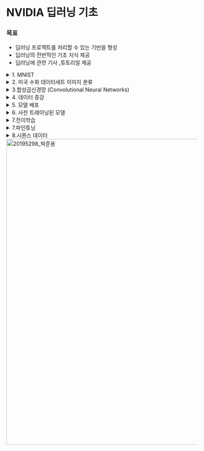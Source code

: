 # NVIDIA 딥러닝 기초

### 목표
- 딥러닝 프로젝트를 처리할 수 있는 기반을 형성
- 딥러닝의 전반적인 기초 지식 제공
- 딥러닝에 관련 기사 ,튜토리얼 제공

<details>
<summary> 1. MNIST </summary>
<div markdown="1">  

Google의 Tensorflow를 이용하여 MNIST데이터를 다운받아서 실습진행

```python
import matplotlib.pyplot as plt
from tensorflow.keras.datasets import mnist
```
다운받은 MNIST 데이터를 각각 나눠준다 
- 학습 데이터
- 학습 정답데이터
- 검증 데이터
- 검증 정답데이터 

이렇게 총 4개의 데이터로 나눠 준 후 각각 확인해보면
학습 데이터의 크기는 총 6만장이며 28x28픽셀로 되어있고 검증 데이터의 크기는 1만장이며 마찬가지로 28x28픽셀이다 현재 unit8의 정수형 데이터 타입을 가지고있으며 각각의 이미지는 최소 0~ 최대 255의 값들이 저장되어있는걸 확인할 수 있다.  
첫번째 학습데이터의 정보를 출력해보면 5의 흑백 이미지를 확인 할 수 있다. 이 값이 5인지 확인하고 싶다면 학습데이터의 정답값이 들어있는 y_train을 출력함으로서 확인이 가능하다.


```python
(x_train, y_train), (x_valid, y_valid) = mnist.load_data()
print(x_train.shape)
print(x_valid.shape)
print(x_train.dtype)
print(x_train.min())
print(x_train.max())
print(x_train[0])


image = x_train[0]
plt.imshow(image, cmap='gray')
y_train[0]
```

2차원의 이미지 파일(28X28)을 784의 1차원 벡터로 평탄화 해준 이후에 각각의 픽셀값들을 0부터 1의 부동소수점으로 정규화해준뒤 다시 확인해보면 0~1의 사이에서 값들이 형성되어있는걸 볼 수 있다.

```python
x_train = x_train.reshape(60000, 784)
x_valid = x_valid.reshape(10000, 784)
x_train.shape
x_train[0]
x_train = x_train / 255
x_valid = x_valid / 255 
print(x_train.dtype)
print(x_train.min())
print(x_train.max())
```

0~부터 9까지의 숫자를 레이블해야하는데 이 때 케라스에서 제공해주는 함수를 이용하여 쉽게 범주를 레이블이 가능하다. 학습데이터와 검증데이터 모두 10개의 클래스로 레이블을 하고 값을 확인해보면 각각의 클래스에 맞게 자동으로 되어있다.

```python
import tensorflow.keras as keras
num_categories = 10

y_train = keras.utils.to_categorical(y_train, num_categories)
y_valid = keras.utils.to_categorical(y_valid, num_categories)
y_train[0:9]
```

모델생성을 하기위해서 케라스에서 제공해주는 함수를 이용한다. 현재 레이어의 값을 다음레이어에 영향을 주기위해서 Dense를 이용한다 최초 모델의 레이어를 생성할때는 모델의 Input값을 알려줘야 하므로 784을 인자로 넣어준다 활성화 함수로는 relu를 이용했다. relu는 일반적으로는 가장 효율이 좋다 그 이후 마지막 레이어에서는 10개의 클래스를 분류하므로  softmax함수를 이용하여 확률값으로 내보낸다. 이 때 model.summay()함수를 이용하여 현재 만든 모델에 대해 시각적으로 확인할 수 있다. 마지막으로 모델의 손실함수를 설정해준다 이때 분류모델에서 사용하는 크로스엔트로피를 사용하였다.

```python
from tensorflow.keras.models import Sequential
from tensorflow.keras.layers import Dense

model = Sequential()
model.add(Dense(units=512, activation='relu', input_shape=(784,)))
model.add(Dense(units = 512, activation='relu'))
model.add(Dense(units = 10, activation='softmax'))
model.summary()
model.compile(loss='categorical_crossentropy', metrics=['accuracy'])
```

### 결과 : 이제 현재 학습데이터와 라벨, 검증데이터와 라벨을 이용하여 총 5번의 epochs동안 학습을 진행 후 확인을 해보면 100퍼의 가까운 정확도에 모델이 나온것을 확인할 수 있다.

```python
history = model.fit(
    x_train, y_train, epochs=5, verbose=1, validation_data=(x_valid, y_valid)
)
```
</div>
</details>

<details>
<summary> 2. 미국 수화 데이터세트 이미지 분류 </summary>
<div markdown="1">  

캐글에서 제공해주는 미국 수화 데이터세트를 이용하여 모델을 트레이닝한다

csv파일을 로드하기위해서 pands 라이브러리를 이용한 후 각각의 데이터들의 값들을 확인해보면 각 label값  이미지의 픽셀값을 나타내고있다. 학습 데이터라벨과 검증 데이터 라벨의 값을 가져온 뒤 삭제해주고 학습 데이터와 검증 데이터의 값을 넣어준다. 이후 확인해보면  트레이닝을 위한 각각 784개 픽셀을 포함하는 27,455개의 이미지와 검증을 위해서는 7,172개의 이미지와 라벨이 있는걸 확인 할 수 있다.
[https://www.kaggle.com/code/emilyjiminroh/cnn-sign-language-mnist-eng-kor/data]

```python
import pandas as pd
train_df = pd.read_csv("/content/sign_mnist_train.csv")
valid_df = pd.read_csv("/content/sign_mnist_valid.csv")
print(train_df.head())
y_train = train_df['label']
y_valid = valid_df['label']
del train_df['label']
del valid_df['label']
x_train = train_df.values
x_valid = valid_df.values
print(x_train.shape)
print(y_train.shape)
print(x_valid.shape)
print(y_valid.shape)
```

현재 저장된 값들의 데이터를 한번 시각화를 하기 위해서 1차원 데이터를 다시 2차원의 28X28의로 reshape해준다 이 후 20개의 수화이미지를 확인해본 결과이다.

```python
import matplotlib.pyplot as plt
plt.figure(figsize=(40,40))

num_images = 20
for i in range(num_images):
    row = x_train[i]
    label = y_train[i]
    
    image = row.reshape(28,28)
    plt.subplot(1, num_images, i+1)
    plt.title(label, fontdict={'fontsize': 30})
    plt.axis('off')
    plt.imshow(image, cmap='gray')
```

1번 MNIST 실습에서 했던거와 마찬가지로 데이터를 로드 이후 
1. 0 ~ 255의 값을 0 ~ 1의 부동소수점으로 정규화
2. 총 24개의 레이블로 범주 인코딩
3. 모델 생성 
- 활성화 함수로는 relu 사용 첫 레이어는 input값 지정
- 활성화 함수로 relu 사용 이후 자동으로 input값이 지정되어있음
- 분류를 위해서 softmax로 각각 클래스별로 확률값 반환
4. 모델 확인
5. 모델 컴파일 
- 분류모델의 손실함수 크로스엔트로피 사용
6. 모델 학습
- 총 20 eopchs만큼 학습

```python
import tensorflow.keras as keras
from tensorflow.keras.models import Sequential
from tensorflow.keras.layers import Dense

x_train = x_train / 255
x_valid = x_valid / 255
print(x_train.min())
print(x_train.max())

num_classes = 24
y_train = keras.utils.to_categorical(y_train, num_classes)
y_valid = keras.utils.to_categorical(y_valid, num_classes)

model = Sequential()
model.add(Dense(units = 512, activation='relu', input_shape=(784,)))
model.add(Dense(units = 512, activation='relu'))
model.add(Dense(units = num_classes, activation='softmax'))
model.summary()

model.compile(loss='categorical_crossentropy', metrics=['accuracy'])

model.fit(x_train, y_train, epochs=20, verbose=1, validation_data=(x_valid, y_valid))
```
### 결과 : 결과값을 확인해보면 학습데이터로는 높은 정확도가 나왔지만 실제 검증데이터의 정확도는 그에 비해 낮은편이다 예측결과는 높지만 실제 결과값의 정확도가 낮은 과적합의 문제가 발생한걸 확인해 볼 수 있었다.


</div>
</details>

<details>
<summary> 3.합성곱신경망 (Convolutional Neural Networks) </summary>
<div markdown="1">  

이미지 분류에 자주 사용되는 CNN모델에 대해 학습   
수화이미지에서 사용하였던 방법과 마찬가지이다.

1. pandas를 이용하여 데이터 로드
2. 라벨값 분류
3. 학습,검증 데이터값 분류
4. 24개의 범주 레이블
5. 0 ~ 1사이에 값으로 정규화

위 과정을 마치고 확인해보면 아까와 마찬가지로 학습데이터 27455장의 784 1차원 학습 데이터, 7172장의 784 1차원 검증데이터로 되어있다. 

```python
import tensorflow.keras as keras
import pandas as pd

# Load in our data from CSV files
train_df = pd.read_csv("/content/sign_mnist_train.csv")
valid_df = pd.read_csv("/content/sign_mnist_valid.csv")

# Separate out our target values
y_train = train_df['label']
y_valid = valid_df['label']
del train_df['label']
del valid_df['label']

# Separate out our image vectors
x_train = train_df.values
x_valid = valid_df.values

# Turn our scalar targets into binary categories
num_classes = 24
y_train = keras.utils.to_categorical(y_train, num_classes)
y_valid = keras.utils.to_categorical(y_valid, num_classes)

# Normalize our image data
x_train = x_train / 255
x_valid = x_valid / 255
x_train.shape, x_valid.shape
```

위 처럼 1차원의 데이터로 펼치면 서로 가까운 픽셀에대한 정보를 가지고 있지않다. 따라서 1차원의 데이터를 다시 3차원의 데이터로 변환해준다 이때 28x28x1인 이유는 Grapyscale이기 때문이다 또한 -1를 인자로 주게 되면 그 값은 자동으로 계산된다.  
이후 확인해보면 27455장의 3차원 학습데이터 , 7172장의 3차원 검증데이터로 reshape되어있는걸 확인할 수 있다.

```python
x_train = x_train.reshape(-1,28,28,1)
x_valid = x_valid.reshape(-1,28,28,1)
x_train.shape
x_valid.shape
x_train.shape, x_valid.shape
```

모델을 생성하는 단계이다.
1. Conv2D
- 2D 컨볼루션 레이어이며 작은 커널은 입력 이미지들을 훑으며, 분류에 중요한 특징들을 파악한다. 모델의 초기 컨볼루션은 선과 같은 간단한 특징을 탐지한다. 이후 컨볼루션은 점점 더 복잡한 특징을 탐지한다.  
- 75는 우리가 학습하게 될 필터(Filter)의 갯수를 의미하며  
- (3,3) 은 필터의 크기를 의미한다. 
- strides는 얼만큼의 보폭으로 움직일지
- padding은 입력 이미지와 결과 이미지의 크기를 맞추기 위해서 사용되며 제로패딩 또는 동일패딩을 사용한다.

2. BatchNormalization()
- 입력을 정규화하는 것과 마찬가지로, 배치정규화는 hidden layer들의 값을 scaling하여 학습을 개선한다.

3. MaxPool2D()
- 필터를 이용하여 계산된 값들 중 최대값만 가져온다 더 낮은 해상도로 축소하는 과정이며 이렇게 하면 모델이 약간의 변화에 더욱 견고하게 만들 수 있고, 모델의 학습 및 추론을 더욱 빠르게 할 수 있습니다.

4. Dropout()
- 위 수화예제에서 발생하였던 과적합을 방지하기 위한 방법 중 하나이며 무작위로 뉴런을 제외시키는 방식이다.

5. Flatten()
- 다차원입력을 1차원으로 바꿔주는 평탄화 작업을 해주며 분류를 위한 마지막 레이어로 들어간다.

6. Dense()
- 평탄화 작업한 feature vector를 입력으로 받아 어떤 feature가 분류에 기여하는지를 확인하며 마지막에는 분류를 위해 24개의 클래스 softmax를 이용한다.

위 과정을 거친 후 모델를 확인해보면 이전보다 파라메터 개수가 상당히 줄어든걸 확인 할 수 있으며 2번 실습과 같이 20epoch로 학습을 진행한다.

```python
from tensorflow.keras.models import Sequential
from tensorflow.keras.layers import (
    Dense,
    Conv2D,
    MaxPool2D,
    Flatten,
    Dropout,
    BatchNormalization,
)

model = Sequential()
model.add(Conv2D(75, (3, 3), strides=1, padding="same", activation="relu", 
                 input_shape=(28, 28, 1)))
model.add(BatchNormalization())
model.add(MaxPool2D((2, 2), strides=2, padding="same"))
model.add(Conv2D(50, (3, 3), strides=1, padding="same", activation="relu"))
model.add(Dropout(0.2))
model.add(BatchNormalization())
model.add(MaxPool2D((2, 2), strides=2, padding="same"))
model.add(Conv2D(25, (3, 3), strides=1, padding="same", activation="relu"))
model.add(BatchNormalization())
model.add(MaxPool2D((2, 2), strides=2, padding="same"))
model.add(Flatten())
model.add(Dense(units=512, activation="relu"))
model.add(Dropout(0.3))
model.add(Dense(units=num_classes, activation="softmax"))

model.summary()
model.compile(loss="categorical_crossentropy", metrics=["accuracy"])
model.fit(x_train, y_train, epochs=20, verbose=1, validation_data=(x_valid, y_valid))
```

### 결과 : 학습결과와 검증결과 둘 다 상당히 개선된 모습을 확인 할 수 있었다. 이와 같이 같은 데이터의 모델을 바꾸는 방법으로 아까의 과적합 문제를 해결할 수 있다. 


</div>
</details>


<details>
<summary> 4. 데이터 증강 </summary>
<div markdown="1">  

위 결과에서 과적합을 피하는 방법 중 하나로 모델의 아키텍쳐를 바꾸는 방법이 있었다. 뿐만 아니라 과적합을 피하는 방법 중 또다른 하나는 더 많은 데이터를 학습하는 방법이 있다. 기존에 있던 데이터를 증강하기 위하여 데이터 증강에 대한 방법에 대해 알아보자.

1. 데이터 로드
2. 데이터 ,라벨로 분류
3. 24개의 레이블 범주 인코딩
4. 0 ~ 1사이에 부동소수점으로 정규화
5. 3차원 데이터로 reshape

```python
import tensorflow.keras as keras
import pandas as pd

# Load in our data from CSV files
train_df = pd.read_csv("/content/sign_mnist_train.csv")
valid_df = pd.read_csv("/content/sign_mnist_valid.csv")

# Separate out our target values
y_train = train_df['label']
y_valid = valid_df['label']
del train_df['label']
del valid_df['label']

# Separate our our image vectors
x_train = train_df.values
x_valid = valid_df.values

# Turn our scalar targets into binary categories
num_classes = 24
y_train = keras.utils.to_categorical(y_train, num_classes)
y_valid = keras.utils.to_categorical(y_valid, num_classes)

# Normalize our image data
x_train = x_train / 255
x_valid = x_valid / 255

# Reshape the image data for the convolutional network
x_train = x_train.reshape(-1,28,28,1)
x_valid = x_valid.reshape(-1,28,28,1)
```

3번 실습에서 사용하였던 모델을 그대로 가져와서 사용

```python
## 20195298 박준용 ##

from tensorflow.keras.models import Sequential
from tensorflow.keras.layers import (
    Dense,
    Conv2D,
    MaxPool2D,
    Flatten,
    Dropout,
    BatchNormalization,
)

model = Sequential()
model.add(Conv2D(75, (3, 3), strides=1, padding="same", activation="relu", 
                 input_shape=(28, 28, 1)))
model.add(BatchNormalization())
model.add(MaxPool2D((2, 2), strides=2, padding="same"))
model.add(Conv2D(50, (3, 3), strides=1, padding="same", activation="relu"))
model.add(Dropout(0.2))
model.add(BatchNormalization())
model.add(MaxPool2D((2, 2), strides=2, padding="same"))
model.add(Conv2D(25, (3, 3), strides=1, padding="same", activation="relu"))
model.add(BatchNormalization())
model.add(MaxPool2D((2, 2), strides=2, padding="same"))
model.add(Flatten())
model.add(Dense(units=512, activation="relu"))
model.add(Dropout(0.3))
model.add(Dense(units=num_classes, activation="softmax"))
```

데이터 증강을 위하여 ImageDataGenerator 함수를 사용한다 
- 이미지 회전
- 이미지 확대
- 좌우 이동
- 상하 이동
- 수평 이동
- 수직 이동
위와 같은 방법을 통해 하나의 이미지를 여러장의 데이터로 증강하는게 가능하다 또한 무작위 샘플에대한 처리를 위해 자동으로 배치처리가 된다.

```python
from tensorflow.keras.preprocessing.image import ImageDataGenerator

datagen = ImageDataGenerator(
    rotation_range=10,  # randomly rotate images in the range (degrees, 0 to 180)
    zoom_range=0.1,  # Randomly zoom image
    width_shift_range=0.1,  # randomly shift images horizontally (fraction of total width)
    height_shift_range=0.1,  # randomly shift images vertically (fraction of total height)
    horizontal_flip=True,  # randomly flip images horizontally
    vertical_flip=False, # Don't randomly flip images vertically
)  

import matplotlib.pyplot as plt
import numpy as np
batch_size = 32
img_iter = datagen.flow(x_train, y_train, batch_size=batch_size)

x, y = img_iter.next()
fig, ax = plt.subplots(nrows=4, ncols=8)
for i in range(batch_size):
    image = x[i]
    ax.flatten()[i].imshow(np.squeeze(image))
plt.show()
```

증강된 데이터를 이용하여 모델학습을 시작한다 이 때 무한히 데이터를 생성하는걸 방지하기 위해 steps_per_epoch라는 인수를 사용하여 각 에포크가 얼마나 오랫동안 실행되어야 하는지를 명시적으로 설정하여야 한다. 여기서 사용할 일반적인 방식인 steps * batch_size = number_of_images_trained in an epoch는 단계 수를 증강되지 않은 데이터세트 크기를 batch_size(기본값 32)로 나눈 값과 동일하게 설정하는 것이기 때문이다.

```python
datagen.fit(x_train)
model.compile(loss='categorical_crossentropy', metrics=['accuracy'])
model.fit(img_iter,
          epochs=20,
          steps_per_epoch=len(x_train)/batch_size, # Run same number of steps we would if we were not using a generator.
          validation_data=(x_valid, y_valid))
```

### 결과 : 이전 모델보다 검증 정확도가 더 높고 일관적인 모습을 확인할 수 있다 위와 같은 방법으로 일반화가 개선되었고 새로운 데이터에 대한 예측도 개선된걸 확인 할 수 있었다. 

```python
### 다음 실습에 사용하기 위하여 현재 모델을 저장 ### 
model.save('asl_model')
```
</div>
</details>

<details>
<summary>5. 모델 배포 </summary>
<div markdown="1">  

위 학습에서 만들었던 모델을 배포한다.  
저장해두었던 모델을 로드한 후 모델에 대해 확인해본다.

```python
from tensorflow import keras

model = keras.models.load_model('asl_model')
model.summary()
```

현재 이미지 데이터는 학습에 사용했던 데이터와 크기와 RGB가 다르기때문에 해당 이미지를 학습에 사용했던 데이터와 맞추기 위하여 함수를 만들어 28X28의 흑백 이미지로 변환하다.

```python
### 이미지 확인을 위한 함수정의 ### 
import matplotlib.pyplot as plt
import matplotlib.image as mpimg

def show_image(image_path):
    image = mpimg.imread(image_path)
    plt.imshow(image)

show_image('/content/b.png')
```

```python
### 데이터 세트와 맞게 28x28의 GraySacle로 변환 ### 
from tensorflow.keras.preprocessing import image as image_utils

def load_and_scale_image(image_path):
    image = image_utils.load_img(image_path, color_mode="grayscale", target_size=(28,28))
    return image

image = load_and_scale_image('/content/b.png')
plt.imshow(image, cmap='gray')
```

이제 예측을 위해 해당 이미지를 트레이닝된 데이터세트의 모양과 일치하도록 이미지를 재구성하는 과정이 이후 정규화과정까지 해준다.

```python
## 20195298 박준용 ##
image = image_utils.img_to_array(image)
image = image.reshape(1,28,28,1) 
image = image / 255
```

이제 해당 이미지를 통해 예측을 실행해본다 
출력값은 확률값이므로 그 중 가장 큰 확률값을 찾은 후 해당 알파벳에 해당하는 값을 반환하는 방식이다.

```python
prediction = model.predict(image)
print(prediction)
import numpy as np
np.argmax(prediction)
# Alphabet does not contain j or z because they require movement
alphabet = "abcdefghiklmnopqrstuvwxy"
dictionary = {}
for i in range(24):
    dictionary[i] = alphabet[i]
dictionary

dictionary[np.argmax(prediction)]
```

```python
### 예측을 위한 함수 ### 

def predict_letter(file_path):
    show_image(file_path)
    image = load_and_scale_image(file_path)
    image = image_utils.img_to_array(image)
    image = image.reshape(1,28,28,1) 
    image = image/255
    prediction = model.predict(image)
    # convert prediction to letter
    predicted_letter = dictionary[np.argmax(prediction)]
    return predicted_letter

predict_letter("/content/a.png")
```

### 결과 : 실제로 정확도가 높으며 샘플데이터를 예측하기 이전에 학습에 사용하였던 데이터와 같은 크기와 모양으로 재구성하는 과정이 꼭 필요하다.

</div>
</details>

<details>
<summary> 6. 사전 트레이닝된 모델 </summary>
<div markdown="1">  

딥러닝은 데이터 세트를 구하는데 어려움이 많다 이럴때 미리 트레이닝된 모델을 사용하여 이를 해결할 수 있다.  
오로지 개만 통과할 수 있는 자동문. 
일반적인 VGG16을 이용하여 학습진행

```python
from tensorflow.keras.applications import VGG16
  
# load the VGG16 network *pre-trained* on the ImageNet dataset
model = VGG16(weights="imagenet")
model.summary()
```

```python
### 이미지로드에 필요한 함수 ###
import matplotlib.pyplot as plt
import matplotlib.image as mpimg

def show_image(image_path):
    image = mpimg.imread(image_path)
    print(image.shape)
    plt.imshow(image)

    ### 확인용 ###
show_image("/content/happy_dog.jpg")
```

다음으로는 모델에 보낼 수 있도록 이미지를 사전 처리이다. 지난 연습에서와 마찬가지이며 . 이 경우에는 이미지의 마지막 모양이 (1, 224, 224, 3)이 되어야 한다.

```python
from tensorflow.keras.preprocessing import image as image_utils
from tensorflow.keras.applications.vgg16 import preprocess_input

def load_and_process_image(image_path):
    # Print image's original shape, for reference
    print('Original image shape: ', mpimg.imread(image_path).shape)
    
    # Load in the image with a target size of 224, 224
    image = image_utils.load_img(image_path, target_size=(224, 224))
    # Convert the image from a PIL format to a numpy array
    image = image_utils.img_to_array(image)
    # Add a dimension for number of images, in our case 1
    image = image.reshape(1,224,224,3)
    # Preprocess image to align with original ImageNet dataset
    image = preprocess_input(image)
    # Print image's shape after processing
    print('Processed image shape: ', image.shape)
    return image

### 확인용 ###
processed_image = load_and_process_image("/content/brown_bear.jpg")  
```

다음은 모델 예측에 필요한 함수이며 총 3개의 이미지로 테스트를 진행해보았다.

```python
from tensorflow.keras.applications.vgg16 import decode_predictions

def readable_prediction(image_path):
    # Show image
    show_image(image_path)
    # Load and pre-process image
    image = load_and_process_image(image_path)
    # Make predictions
    predictions = model.predict(image)
    # Print predictions in readable form
    print('Predicted:', decode_predictions(predictions, top=3))

readable_prediction("/content/happy_dog.jpg")
readable_prediction("/content/brown_bear.jpg")
readable_prediction("/content/sleepy_cat.jpg")
```

위 3가지 케이스에 각각 강아지, 곰, 고양이를 잘 인식하였다. 이제 해당 모델을  사용하여 개만 출입을 허용하고 고양이는 내부에 있게 할 수 있습니다. 개는 범주 151 ~ 268이고, 고양이는 범주 281 ~ 285이다.

```python
import numpy as np

def doggy_door(image_path):
    show_image(image_path)
    image = load_and_process_image(image_path)
    preds = model.predict(image)
    if 151 <= np.argmax(preds) <= 268:
        print("Doggy come on in!")
    elif 281 <= np.argmax(preds) <= 285:
        print("Kitty stay inside!")
    else:
        print("You're not a dog! Stay outside!")

doggy_door("/content/happy_dog.jpg")
doggy_door("/content/brown_bear.jpg")
doggy_door("/content/sleepy_cat.jpg")
```

### 결과 : 사전에 학습된 모델을 이용하여 학습과정 없이 자신의 목적에 맞게 딥러닝을 이용할 수 있었다. 

</div>
</details>

<details>
<summary> 7.전이학습 </summary>
<div markdown="1">  

위 과정은 미리 학습된 데이터를 사용하기만 하는 과정이였다면 전이학습은 미리학습된 데이터를 가지고 다시 학습을하는 과정이다. 전이 학습은 크고 다양한 데이터세트가 없는 경우에 특히 강력한효과가 있다. 이런 경우에는 처음부터 트레이닝된 모델이 트레이닝 데이터를 빠르게 기억할 가능성이 높지만 새 데이터를 제대로 일반화할 수 없다. 전이 학습을 이용하면 소규모 데이터세트에 대해 정확하고 강력한 모델을 트레이닝할 수 있는 가능성을 높일 수 있다.  

- 특정한 개만 출입이 가능한 자동문
- 사전학습된 VGG16사용

```python
from tensorflow import keras

base_model = keras.applications.VGG16(
    weights='imagenet',  # Load weights pre-trained on ImageNet.
    input_shape=(224, 224, 3),
    include_top=False)


base_model.summary()
```

새 레이어를 사전 트레이닝된 모델에 추가하기 전에 수행해야 할 중요한 단계가 바로  모델의 사전 트레이닝된 레이어를 동결하는 것이다. 모델 동결은 트레이닝할 때 사전 트레이닝된 모델에서 기본 레이어는 업데이트하지 않고.  새로운 분류를 위해 우리가 끝에 추가하는 새 레이어만 업데이트하게 됩니다. 

기본 레이어를 동결하는 것은 모델에 대해 트레이닝 가능을 False로 설정하기만 하면 된다.

```python
base_model.trainable = False
```

새 레이어를 사전 트레이닝된 모델에 추가하는 과정이다.  새 레이어는 사전 트레이닝된 레이어의 피처를 취해 새 데이터세트에 대한 예측으로 변환한다. 
다음은  모델에 두 개의 레이어를 추가하는것이다. 
1.  이전의 CNN(Convolutional Neural Network)에서 봤던 풀링 레이어이다. 
2.  그런 다음에는 Bo인지 아닌지를 분류할 마지막 레이어를 추가해야 한다. 이는 한 개의 출력을 포함하는 밀접하게 연결된 레이어가 된다.

```python
inputs = keras.Input(shape=(224, 224, 3))
# Separately from setting trainable on the model, we set training to False 
x = base_model(inputs, training=False)
x = keras.layers.GlobalAveragePooling2D()(x)
# A Dense classifier with a single unit (binary classification)
outputs = keras.layers.Dense(1)(x)
model = keras.Model(inputs, outputs)

model.summary()
```

이전 연습에서 그랬던 것처럼 손실 및 지표 옵션으로 모델을 컴파일하는 과정이다. 여기서는 몇가지 다른 방법을 택한다 이전 분류 문제에 여러개의 레이블 범주가 있었다.  그래서 손실 계산을 위한 범주형 크로스 엔트로피를 선택했지만 이번에는 바이너리 분류 문제(Bo인지 아닌지 여부)만 있으므로 또한 기존 정확도 대신 바이너리 정확도를 사용하여 모델을 컴파일한다.

```python
# Important to use binary crossentropy and binary accuracy as we now have a binary classification problem
model.compile(loss=keras.losses.BinaryCrossentropy(from_logits=True), metrics=[keras.metrics.BinaryAccuracy()])
```

위에서 사용했던 데이터 증강을 사용하여 데이터를 늘린다

```python
from tensorflow.keras.preprocessing.image import ImageDataGenerator
# create a data generator
datagen = ImageDataGenerator(
        samplewise_center=True,  # set each sample mean to 0
        rotation_range=10,  # randomly rotate images in the range (degrees, 0 to 180)
        zoom_range = 0.1, # Randomly zoom image 
        width_shift_range=0.1,  # randomly shift images horizontally (fraction of total width)
        height_shift_range=0.1,  # randomly shift images vertically (fraction of total height)
        horizontal_flip=True,  # randomly flip images
        vertical_flip=False) # we don't expect Bo to be upside-down so we will not flip vertically
```

데이터 증강을 사용하여 모델 학습진행

```python
# load and iterate training dataset
train_it = datagen.flow_from_directory('data/presidential_doggy_door/train/', 
                                       target_size=(224, 224), 
                                       color_mode='rgb', 
                                       class_mode='binary', 
                                       batch_size=8)
# load and iterate validation dataset
valid_it = datagen.flow_from_directory('data/presidential_doggy_door/valid/', 
                                      target_size=(224, 224), 
                                      color_mode='rgb', 
                                      class_mode='binary', 
                                      batch_size=8)

model.fit(train_it, steps_per_epoch=12, validation_data=valid_it, validation_steps=4, epochs=20)
```

### 결과 : 전이학습을 통해 상당히 상당히 정확도가 높은 모델을 얻을 수 있었다. 


</div>
</details>


<details>
<summary> 7.파인튜닝 </summary>
<div markdown="1">  

이제 파인튜닝이라는 요령을 통해 모델을 개선할 수 있다. 파인튜닝을 학기위해서는 모델을 동결 이후 아주작은 학습률로 트레이닝 하여야 한다. 
이 단계는 동결된 레이어를 포함하는 모델이 완전히 트레이닝된 후에만 수행해야 한다. 

```python
### 예측을 위한 함수 ### 
import matplotlib.pyplot as plt
import matplotlib.image as mpimg
from tensorflow.keras.preprocessing import image as image_utils
from tensorflow.keras.applications.imagenet_utils import preprocess_input

def show_image(image_path):
    image = mpimg.imread(image_path)
    plt.imshow(image)

def make_predictions(image_path):
    show_image(image_path)
    image = image_utils.load_img(image_path, target_size=(224, 224))
    image = image_utils.img_to_array(image)
    image = image.reshape(1,224,224,3)
    image = preprocess_input(image)
    preds = model.predict(image)
    return preds


### Bo 분류를 위한 함수 ###

def presidential_doggy_door(image_path):
    preds = make_predictions(image_path)
    if preds[0] < 0:
        print("It's Bo! Let him in!")
    else:
        print("That's not Bo! Stay out!")
```

```python
# Unfreeze the base model
base_model.trainable = True

# It's important to recompile your model after you make any changes
# to the `trainable` attribute of any inner layer, so that your changes
# are taken into account
model.compile(optimizer=keras.optimizers.RMSprop(learning_rate = .00001),  # Very low learning rate
              loss=keras.losses.BinaryCrossentropy(from_logits=True),
              metrics=[keras.metrics.BinaryAccuracy()])


model.fit(train_it, steps_per_epoch=12, validation_data=valid_it, validation_steps=4, epochs=10)
```


```python
make_predictions('data/presidential_doggy_door/valid/bo/bo_20.jpg')
make_predictions('data/presidential_doggy_door/valid/bo/bo_20.jpg')
presidential_doggy_door('data/presidential_doggy_door/valid/not_bo/131.jpg')
presidential_doggy_door('data/presidential_doggy_door/valid/bo/bo_29.jpg')
```
### 결과 : 전이학습을 이용하면 작은데이터로도 좋은 성능의 모델을 만들 수 있다.

</div>
</details>

<details>
<summary>8.시퀀스 데이터 </summary>
<div markdown="1">  

시퀀스 데이터의 예시를 위해 텍스트 문장을 사용한다. 기본적으로 언어는 문자가 모여 단어를 이루고 단어가 모여 문장을 이루는 형식의 시퀀스 데이터로 구성된다. 시퀀스 데이터의 또 다른 예로는 시간에 따른 주가와 날씨 데이터가 있다. 

RNN 모델을 사용하기 위한 뉴욕타임즈의 헤드라인 데이터만을 로드
```python
import os 
import pandas as pd

nyt_dir = 'data/nyt_dataset/articles/'

all_headlines = []
for filename in os.listdir(nyt_dir):
    if 'Articles' in filename:
        # Read in all all the data from the CSV file
        headlines_df = pd.read_csv(nyt_dir + filename)
        # Add all of the headlines to our list
        all_headlines.extend(list(headlines_df.headline.values))
len(all_headlines)
```

컴퓨터가 이해할 수 있는방식으로 토큰화를 위해 필터링이후 토큰화진행


```python
# Remove all headlines with the value of "Unknown"
all_headlines = [h for h in all_headlines if h != "Unknown"]
len(all_headlines)

from tensorflow.keras.preprocessing.text import Tokenizer

# Tokenize the words in our headlines
tokenizer = Tokenizer()
tokenizer.fit_on_texts(all_headlines)
total_words = len(tokenizer.word_index) + 1
print('Total words: ', total_words)

# Print a subset of the word_index dictionary created by Tokenizer
subset_dict = {key: value for key, value in tokenizer.word_index.items() \
               if key in ['a','man','a','plan','a','canal','panama']}
print(subset_dict)

tokenizer.texts_to_sequences(['a','man','a','plan','a','canal','panama'])
```

토큰화 과정이 끝났으면 각 단어를 표현숫자로 변환한다. 
예를 들면 헤드라인 "nvidia launches ray tracing gpus"를 사용해 보면. 각 단어는 해당하는 숫자(예: nvidia - 5, launches - 22, ray - 94, tracing - 16, gpus - 102)로 대체되며 전체 시퀀스는 [5, 22, 94, 16, 102]가 된다.

```python
# Convert data to sequence of tokens 
input_sequences = []
for line in all_headlines:
    # Convert our headline into a sequence of tokens
    token_list = tokenizer.texts_to_sequences([line])[0]
    
    # Create a series of sequences for each headline
    for i in range(1, len(token_list)):
        partial_sequence = token_list[:i+1]
        input_sequences.append(partial_sequence)

print(tokenizer.sequences_to_texts(input_sequences[:5]))
input_sequences[:5]
```

모든 시퀀스의 길이를 맞추기 위해 패딩단계를 거친다.

```python
from tensorflow.keras.preprocessing.sequence import pad_sequences
import numpy as np

# Determine max sequence length
max_sequence_len = max([len(x) for x in input_sequences])

# Pad all sequences with zeros at the beginning to make them all max length
input_sequences = np.array(pad_sequences(input_sequences, maxlen=max_sequence_len, padding='pre'))
input_sequences[0]
```

예측변수및 타깃으로 분할한다

```python
# Predictors are every word except the last
predictors = input_sequences[:,:-1]
# Labels are the last word
labels = input_sequences[:,-1]
labels[:5]

from tensorflow.keras import utils

labels = utils.to_categorical(labels, num_classes=total_words)
```

이제 모델을 생성하는 과정이다. 
1. 임베딩
- 이 레이어는 토큰화된 시퀀스를 취하여 트레이닝 데이터세트의 모든 단어에 대한 임베딩을 학습하는 과정이며  개념상 임베딩의 목표는 피처의 일부나 전부의 차원 수를 줄이는 것이다.. 이 경우에는 각 단어를 벡터로 표현하며, 해당 벡터 내의 정보에 각 단어 간의 관계가 포함된다.

2. LSTM
- LSTM은 장기적인 정보를 학습하고 유지할 수 있는 특수한 유형의 순환 레이어이다.

```python
from tensorflow.keras.layers import Embedding, LSTM, Dense, Dropout
from tensorflow.keras.models import Sequential

# Input is max sequence length - 1, as we've removed the last word for the label
input_len = max_sequence_len - 1 

model = Sequential()

# Add input embedding layer
model.add(Embedding(total_words, 10, input_length=input_len))

# Add LSTM layer with 100 units
model.add(LSTM(100))
model.add(Dropout(0.1))

# Add output layer
model.add(Dense(total_words, activation='softmax'))

model.summary()
```

이제 모델을 컴파일 하는과정이다 이때 옵티마이저로 아담을 사용한다 아담은 일반적으로 가장 좋은 성능을 가지고있다.

```python
model.compile(loss='categorical_crossentropy', optimizer='adam')
model.fit(predictors, labels, epochs=30, verbose=1)
```

이제 다음과 같은 코드로 예측을 해보자

```python
def predict_next_token(seed_text):
    token_list = tokenizer.texts_to_sequences([seed_text])[0]
    token_list = pad_sequences([token_list], maxlen=max_sequence_len-1, padding='pre')
    prediction = model.predict_classes(token_list, verbose=0)
    return prediction

prediction = predict_next_token("today in new york")
prediction
```

```python
tokenizer.sequences_to_texts([prediction])

def generate_headline(seed_text, next_words=1):
    for _ in range(next_words):
        # Predict next token
        prediction = predict_next_token(seed_text)
        # Convert token to word
        next_word = tokenizer.sequences_to_texts([prediction])[0]
        # Add next word to the headline. This headline will be used in the next pass of the loop.
        seed_text += " " + next_word
    # Return headline as title-case
    return seed_text.title()
```

```python
seed_texts = [
    'washington dc is',
    'today in new york',
    'the school district has',
    'crime has become']
for seed in seed_texts:
    print(generate_headline(seed, next_words=5))
```

### 결과 : 30에포크의 트레이닝 후에는 결과가 약간 안좋디만 대부분의 헤드라인이 문법적으로는 어느 정도 이해가 되지만 맥락적으로도 잘 이해가 되는 것은 아닙니다. 더 많은 에포크로 트레이닝하는 방법으로 결과를 개선시킬 수 있다.

</div>
</details>


<img width="803" alt="20195298_박준용" src="https://user-images.githubusercontent.com/79856225/172140056-2a099223-1118-4f85-8054-8308e8b7f6bd.png">


<!-- 
<details>
<summary>  </summary>
<div markdown="1">  


</div>
</details> -->
